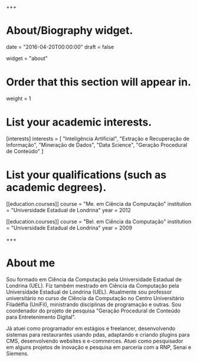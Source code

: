 +++
# About/Biography widget.

date = "2016-04-20T00:00:00"
draft = false

widget = "about"

# Order that this section will appear in.
weight = 1

# List your academic interests.
[interests]
  interests = [
      "Inteligência Artificial",
      "Extração e Recuperação de Informação",
      "Mineração de Dados",
      "Data Science",
      "Geração Procedural de Conteúdo"
  ]

# List your qualifications (such as academic degrees).
[[education.courses]]
  course = "Me. em Ciência da Computação"
  institution = "Universidade Estadual de Londrina"
  year = 2012

[[education.courses]]
  course = "Bel. em Ciência da Computação"
  institution = "Universidade Estadual de Londrina"
  year = 2009

+++

# About me

Sou formado em Ciência da Computação pela Universidade Estadual de Londrina (UEL). Fiz também mestrado em Ciência da Computação pela Universidade Estadual de Londrina (UEL). Atualmente sou professor universitário no curso de Ciência da Computação no Centro Universitário Filadélfia (UniFil), ministrando disciplinas de programação e outras. Sou coordenador do projeto de pesquisa "Geração Procedural de Conteúdo para Entretenimento Digital".

Já atuei como programador em estágios e freelancer, desenvolvendo sistemas para restaurantes usando pdas, adaptando e criando plugins para CMS, desenvolvendo websites e e-commerces. Atuei como pesquisador em alguns projetos de inovação e pesquisa em parceria com a RNP, Senai e Siemens.
